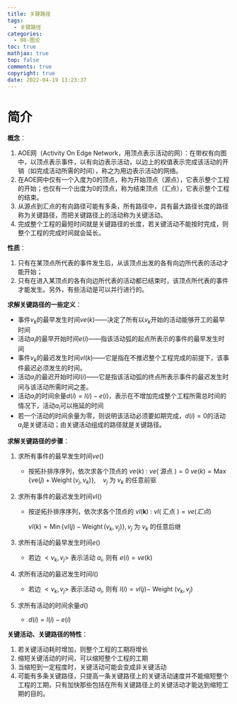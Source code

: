 ```yaml
---
title: 关键路径
tags:
  - 关键路径
categories:
  - 08-图论
toc: true
mathjax: true
top: false
comments: true
copyright: true
date: 2022-04-19 13:23:37
---
```


# 简介

**概念**：

1. AOE网（Activity On Edge Network，用顶点表示活动的网）：在带权有向图中，以顶点表示事件，以有向边表示活动，以边上的权值表示完成该活动的开销（如完成活动所需的时间），称之为用边表示活动的网络。
2. 在AOE网中仅有一个入度为0的顶点，称为开始顶点（源点），它表示整个工程的开始；也仅有一个出度为0的顶点，称为结束顶点（汇点），它表示整个工程的结束。
3. 从源点到汇点的有向路径可能有多条，所有路径中，具有最大路径长度的路径称为关键路径，而把关键路径上的活动称为关键活动。
4. 完成整个工程的最短时间就是关键路径的长度，若关键活动不能按时完成，则整个工程的完成时间就会延长。

**性质**：

1. 只有在某顶点所代表的事件发生后，从该顶点出发的各有向边所代表的活动才能开始；
2. 只有在进入某顶点的各有向边所代表的活动都已结束时，该顶点所代表的事件才能发生。另外，有些活动是可以并行进行的。

**求解关键路径的一些定义**：

* 事件$v_k$的最早发生时间$ve{(k)}$——决定了所有以$v_k$开始的活动能够开工的最早时间
* 活动$a_i$的最早开始时间$e(i)$——指该活动弧的起点所表示的事件的最早发生时间
* 事件$v_k$的最迟发生时间$vl(k)$——它是指在不推迟整个工程完成的前提下，该事件最迟必须发生的时间。
* 活动$a_i$的最迟开始时间$l(i)$——它是指该活动弧的终点所表示事件的最迟发生时间与该活动所需时间之差。
* 活动$a_i$的时间余量$d(i)=l(i)-e(i)$，表示在不增加完成整个工程所需总时间的情况下，活动$a_i$可以拖延的时间
* 若一个活动的时间余量为零，则说明该活动必须要如期完成，$d(i)=0$的活动$a_i$是关键活动；由关键活动组成的路径就是关键路径。

**求解关键路径的步骤**：

1. 求所有事件的最早发生时间$ve()$

   * 按拓扑排序序列，依次求各个顶点的 $v e(k)$ :
     $v e($ 源点 $)=0$
     $v e(k)=\operatorname{Max}\left\{v \mathrm{e}(j)+\operatorname{Weight}\left(v_{j}, v_{k}\right)\right\}, \quad v_{j}$ 为 $v_{k}$ 的任意前驱

2. 求所有事件的最迟发生时间$vl()$

   * 按逆拓扑排序序列，依次求各个顶点的 $v l(\boldsymbol{k})$ :
     $v l($ 汇点 $)=v e( 汇点)$ 

     $v l(k)=\operatorname{Min}\left\{v l(j)-\operatorname{Weight}\left(v_{k}, v_{j}\right)\right\}, v_{j}$ 为 $v_{k}$ 的任意后继

3. 求所有活动的最早发生时间$e()$

   * 若边 $<v_{k}, v_{j}>$ 表示活动 $a_{i}$, 则有 $e(i)=v e(k)$

4. 求所有活动的最迟发生时间$l()$

   * 若边 $<v_{k}, v_{j}>$ 表示活动 $a_{i}$, 则有 $l(i)=v l(j)-$ Weight $\left(v_{k}, v_{j}\right)$

5. 求所有活动的时间余量$d()$

   * $d(i)=l(i)-e(i)$

**关键活动、关键路径的特性**：

1. 若关键活动耗时增加，则整个工程的工期将增长
2. 缩短关键活动的时间，可以缩短整个工程的工期
3. 当缩短到一定程度时，关键活动可能会变成非关键活动
4. 可能有多条关键路径，只提高一条关键路径上的关键活动速度并不能缩短整个工程的工期，只有加快那些包括在所有关键路径上的关键活动才能达到缩短工期的目的。

